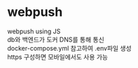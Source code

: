 # webpush
webpush using JS<br>
db와 백엔드가 도커 DNS를 통해 통신<br>
docker-compose.yml 참고하여 .env파일 생성<br>
https 구성하면 모바일에서도 사용 가능<br>